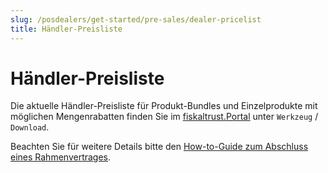 ```yaml
---
slug: /posdealers/get-started/pre-sales/dealer-pricelist
title: Händler-Preisliste
---
```


# Händler-Preisliste

Die aktuelle Händler-Preisliste für Produkt-Bundles und Einzelprodukte mit möglichen Mengenrabatten finden Sie im [fiskaltrust.Portal](https://portal.fiskaltrust.de/) unter `Werkzeug` / `Download`.

Beachten Sie für weitere Details  bitte den [How-to-Guide zum Abschluss eines Rahmenvertrages](https://docs.fiskaltrust.cloud/de/docs/posdealers/get-started/pre-sales/purchase-agreement).